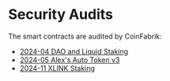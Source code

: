 # Security Audits

The smart contracts are audited by CoinFabrik:

- [2024-04 DAO and Liquid Staking](https://cdn.lisalab.io/pdf/LISA_Audit_2024-04.pdf)
- [2024-05 Alex's Auto Token v3](https://cdn.lisalab.io/pdf/Auto_Alex_v3_Audit_May2024.pdf)
- [2024-11 XLINK Staking](https://cdn.lisalab.io/pdf/XLINK_Staking_Audit_2024_11_final.pdf)
